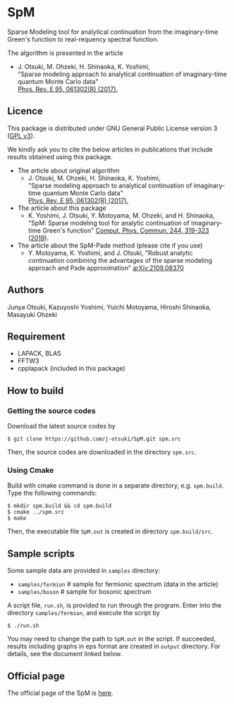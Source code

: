 # SpM

Sparse Modeling tool for analytical continuation from the imaginary-time Green's function to real-requency spectral function.

The algorithm is presented in the article

* J. Otsuki, M. Ohzeki, H. Shinaoka, K. Yoshimi,  
"Sparse modeling approach to analytical continuation of imaginary-time quantum Monte Carlo data"  
[Phys. Rev. E 95, 061302(R) (2017).](https://doi.org/10.1103/PhysRevE.95.061302)

## Licence

This package is distributed under GNU General Public License version 3 ([GPL v3](http://www.gnu.org/licenses/gpl-3.0.en.html)).

We kindly ask you to cite the below articles
in publications that include results obtained using this package.

* The article about original algorithm
    * J. Otsuki, M. Ohzeki, H. Shinaoka, K. Yoshimi,  
    "Sparse modeling approach to analytical continuation of imaginary-time quantum Monte Carlo data"  
    [Phys. Rev. E 95, 061302(R) (2017).](https://doi.org/10.1103/PhysRevE.95.061302)
* The article about this package
    * K. Yoshimi, J. Otsuki, Y. Motoyama, M. Ohzeki, and H. Shinaoka, "SpM: Sparse modeling tool for analytic continuation of imaginary-time Green's function" [Comput. Phys. Commun. 244, 319-323 (2019)](https://www.sciencedirect.com/science/article/pii/S0010465519302103).
* The article about the SpM-Pade method (please cite if you use)
    * Y. Motoyama, K. Yoshimi, and J. Otsuki, "Robust analytic continuation combining the advantages of the sparse modeling approach and Pade approximation" [arXiv:2109.08370](https://arxiv.org/abs/2109.08370)

## Authors

Junya Otsuki, Kazuyoshi Yoshimi, Yuichi Motoyama, Hiroshi Shinaoka, Masayuki Ohzeki

## Requirement

* LAPACK, BLAS
* FFTW3
* cpplapack (included in this package)

## How to build

### Getting the source codes

Download the latest source codes by

    $ git clone https://github.com/j-otsuki/SpM.git spm.src

Then, the source codes are downloaded in the directory `spm.src`.

### Using Cmake

Build with cmake command is done in a separate directory, e.g. `spm.build`.
Type the following commands:

    $ mkdir spm.build && cd spm.build
    $ cmake ../spm.src
    $ make

Then, the executable file `SpM.out` is created in directory `spm.build/src`.

## Sample scripts

Some sample data are provided in `samples` directory:

* `samples/fermion`  # sample for fermionic spectrum (data in the article)
* `samples/boson`  # sample for bosonic spectrum

A script file, `run.sh`, is provided to run through the program.
Enter into the directory `samples/fermion`, and execute the script by

    $ ./run.sh

You may need to change the path to `SpM.out` in the script.
If succeeded, results including graphs in eps format are created in `output` directory.
For details, see the document linked below.

## Official page

The official page of the SpM is [here](https://spm-lab.github.io/SpM/manual/build/html/index.html).  
